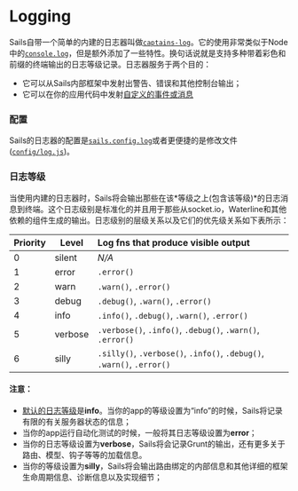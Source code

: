 # Logging

Sails自带一个简单的内建的日志器叫做[`captains-log`](https://github.com/balderdashy/captains-log)。它的使用非常类似于Node中的[`console.log`](https://nodejs.org/api/console.html#console_console_log_data)，但是额外添加了一些特性。换句话说就是支持多种带着彩色和前缀的终端输出的日志等级记录。日志器服务于两个目的：

+ 它可以从Sails内部框架中发射出警告、错误和其他控制台输出；
+ 它可以在你的应用代码中发射[自定义的事件或消息](http://sailsjs.org/documentation/concepts/logging/custom-log-messages)

### 配置
Sails的日志器的配置是[`sails.config.log`](http://sailsjs.org/documentation/reference/configuration/sails-config-log)或者更便捷的是修改文件([`config/log.js`](http://sailsjs.org/documentation/anatomy/my-app/config/log-js))。

### 日志等级
当使用内建的日志器时，Sails将会输出那些在该*等级之上(包含该等级)*的日志消息到终端。这个日志级别是标准化的并且用于那些从socket.io，Waterline和其他依赖的组件生成的输出。日志级别的层级关系以及它们的优先级关系如下表所示：

| Priority | Level     | Log fns that produce visible output   |
|----------|-----------|:--------------------------------------|
| 0        | silent    | _N/A_
| 1        | error     | `.error()`            |
| 2        | warn      | `.warn()`, `.error()` |
| 3        | debug     | `.debug()`, `.warn()`, `.error()` |
| 4        | info      | `.info()`, `.debug()`, `.warn()`, `.error()` |
| 5        | verbose   | `.verbose()`, `.info()`, `.debug()`, `.warn()`, `.error()` |
| 6        | silly     | `.silly()`, `.verbose()`, `.info()`, `.debug()`, `.warn()`, `.error()` |

#### 注意：
+ [默认的日志等级](http://sailsjs.org/documentation/reference/configuration/sails-config-log)是**info**。当你的app的等级设置为“info”的时候，Sails将记录有限的有关服务器状态的信息；
+ 当你的app运行自动化测试的时候，一般将其日志等级设置为**error**；
+ 当你的日志等级设置为**verbose**，Sails将会记录Grunt的输出，还有更多关于路由、模型、钩子等等的加载信息。
+ 当你的等级设置为**silly**，Sails将会输出路由绑定的内部信息和其他详细的框架生命周期信息、诊断信息以及实现细节；



<docmeta name="displayName" value="Logging">
